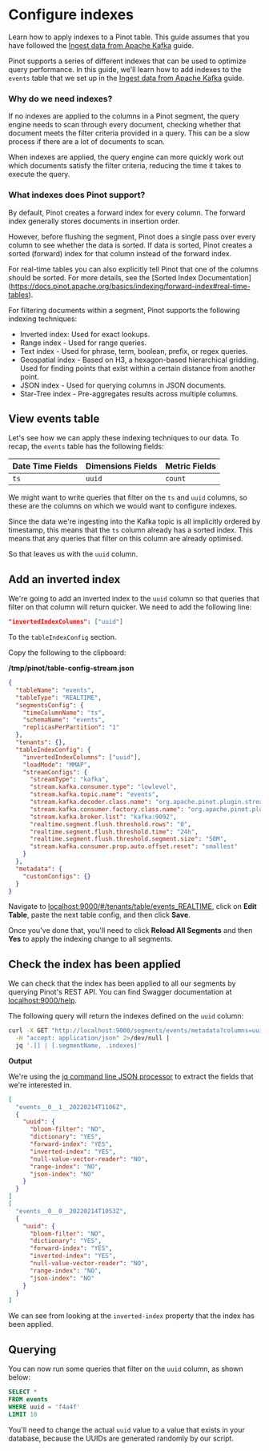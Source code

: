 # Configure indexes

Learn how to apply indexes to a Pinot table. This guide assumes that you have followed the [Ingest data from Apache Kafka](import-from-apache-kafka.md) guide.

Pinot supports a series of different indexes that can be used to optimize query performance. In this guide, we'll learn how to add indexes to the `events` table that we set up in the [Ingest data from Apache Kafka](import-from-apache-kafka.md) guide.

### Why do we need indexes?

If no indexes are applied to the columns in a Pinot segment, the query engine needs to scan through every document, checking whether that document meets the filter criteria provided in a query. This can be a slow process if there are a lot of documents to scan.

When indexes are applied, the query engine can more quickly work out which documents satisfy the filter criteria, reducing the time it takes to execute the query.

### What indexes does Pinot support?

By default, Pinot creates a forward index for every column. The forward index generally stores documents in insertion order.

However, before flushing the segment, Pinot does a single pass over every column to see whether the data is sorted. If data is sorted, Pinot creates a sorted (forward) index for that column instead of the forward index.

For real-time tables you can also explicitly tell Pinot that one of the columns should be sorted. For more details, see the \[Sorted Index Documentation]\(https://docs.pinot.apache.org/basics/indexing/forward-index#real-time-tables).

For filtering documents within a segment, Pinot supports the following indexing techniques:

* Inverted index: Used for exact lookups.
* Range index - Used for range queries.
* Text index - Used for phrase, term, boolean, prefix, or regex queries.
* Geospatial index - Based on H3, a hexagon-based hierarchical gridding. Used for finding points that exist within a certain distance from another point.
* JSON index - Used for querying columns in JSON documents.
* Star-Tree index - Pre-aggregates results across multiple columns.

## View events table

Let's see how we can apply these indexing techniques to our data. To recap, the `events` table has the following fields:

| Date Time Fields | Dimensions Fields | Metric Fields |
| ---------------- | ----------------- | ------------- |
| `ts`             | `uuid`            | `count`       |

We might want to write queries that filter on the `ts` and `uuid` columns, so these are the columns on which we would want to configure indexes.

Since the data we're ingesting into the Kafka topic is all implicitly ordered by timestamp, this means that the `ts` column already has a sorted index. This means that any queries that filter on this column are already optimised.

So that leaves us with the `uuid` column.

## Add an inverted index

We're going to add an inverted index to the `uuid` column so that queries that filter on that column will return quicker. We need to add the following line:

```json
"invertedIndexColumns": ["uuid"]
```

To the `tableIndexConfig` section.

Copy the following to the clipboard:

**/tmp/pinot/table-config-stream.json**

```json
{
  "tableName": "events",
  "tableType": "REALTIME",
  "segmentsConfig": {
    "timeColumnName": "ts",
    "schemaName": "events",
    "replicasPerPartition": "1"
  },
  "tenants": {},
  "tableIndexConfig": {
    "invertedIndexColumns": ["uuid"],
    "loadMode": "MMAP",
    "streamConfigs": {
      "streamType": "kafka",
      "stream.kafka.consumer.type": "lowlevel",
      "stream.kafka.topic.name": "events",
      "stream.kafka.decoder.class.name": "org.apache.pinot.plugin.stream.kafka.KafkaJSONMessageDecoder",
      "stream.kafka.consumer.factory.class.name": "org.apache.pinot.plugin.stream.kafka20.KafkaConsumerFactory",
      "stream.kafka.broker.list": "kafka:9092",
      "realtime.segment.flush.threshold.rows": "0",
      "realtime.segment.flush.threshold.time": "24h",
      "realtime.segment.flush.threshold.segment.size": "50M",
      "stream.kafka.consumer.prop.auto.offset.reset": "smallest"
    }
  },
  "metadata": {
    "customConfigs": {}
  }
}
```

Navigate to [localhost:9000/#/tenants/table/events\_REALTIME](http://localhost:9000/#/tenants/table/events\_REALTIME), click on **Edit Table**, paste the next table config, and then click **Save**.

Once you've done that, you'll need to click **Reload All Segments** and then **Yes** to apply the indexing change to all segments.

## Check the index has been applied

We can check that the index has been applied to all our segments by querying Pinot's REST API. You can find Swagger documentation at [localhost:9000/help](http://localhost:9000/help).

The following query will return the indexes defined on the `uuid` column:

```bash
curl -X GET "http://localhost:9000/segments/events/metadata?columns=uuid" \
  -H "accept: application/json" 2>/dev/null | 
  jq '.[] | [.segmentName, .indexes]'
```

**Output**

We're using the [jq command line JSON processor](https://stedolan.github.io/jq/) to extract the fields that we're interested in.

```json
[
  "events__0__1__20220214T1106Z",
  {
    "uuid": {
      "bloom-filter": "NO",
      "dictionary": "YES",
      "forward-index": "YES",
      "inverted-index": "YES",
      "null-value-vector-reader": "NO",
      "range-index": "NO",
      "json-index": "NO"
    }
  }
]
[
  "events__0__0__20220214T1053Z",
  {
    "uuid": {
      "bloom-filter": "NO",
      "dictionary": "YES",
      "forward-index": "YES",
      "inverted-index": "YES",
      "null-value-vector-reader": "NO",
      "range-index": "NO",
      "json-index": "NO"
    }
  }
]
```

We can see from looking at the `inverted-index` property that the index has been applied.

## Querying

You can now run some queries that filter on the `uuid` column, as shown below:

```sql
SELECT * 
FROM events 
WHERE uuid = 'f4a4f'
LIMIT 10
```

You'll need to change the actual `uuid` value to a value that exists in your database, because the UUIDs are generated randomly by our script.
